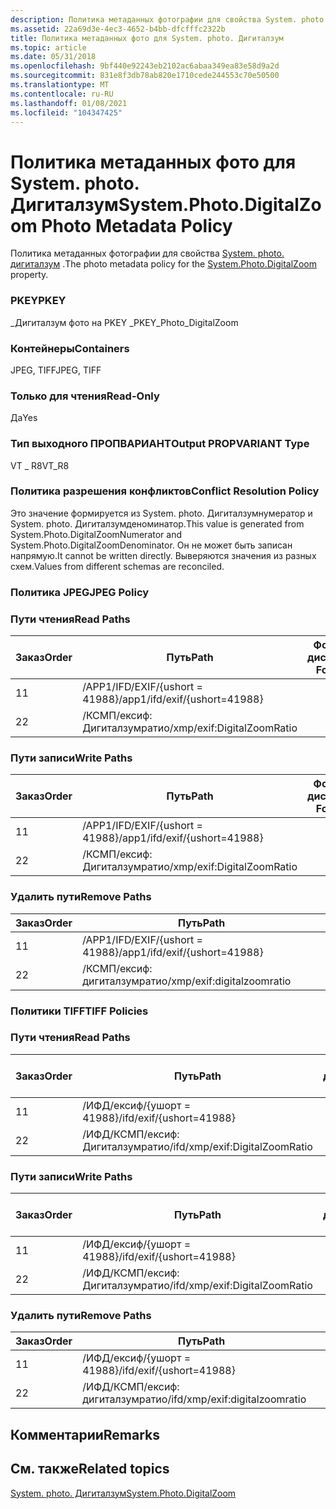 ```yaml
---
description: Политика метаданных фотографии для свойства System. photo. Дигиталзум.
ms.assetid: 22a69d3e-4ec3-4652-b4bb-dfcfffc2322b
title: Политика метаданных фото для System. photo. Дигиталзум
ms.topic: article
ms.date: 05/31/2018
ms.openlocfilehash: 9bf440e92243eb2102ac6abaa349ea83e58d9a2d
ms.sourcegitcommit: 831e8f3db78ab820e1710cede244553c70e50500
ms.translationtype: MT
ms.contentlocale: ru-RU
ms.lasthandoff: 01/08/2021
ms.locfileid: "104347425"
---
```

# <a name="systemphotodigitalzoom-photo-metadata-policy"></a><span data-ttu-id="8283f-103">Политика метаданных фото для System. photo. Дигиталзум</span><span class="sxs-lookup"><span data-stu-id="8283f-103">System.Photo.DigitalZoom Photo Metadata Policy</span></span>

<span data-ttu-id="8283f-104">Политика метаданных фотографии для свойства [System. photo. дигиталзум](../properties/props-system-photo-digitalzoom.md) .</span><span class="sxs-lookup"><span data-stu-id="8283f-104">The photo metadata policy for the [System.Photo.DigitalZoom](../properties/props-system-photo-digitalzoom.md) property.</span></span>

### <a name="pkey"></a><span data-ttu-id="8283f-105">PKEY</span><span class="sxs-lookup"><span data-stu-id="8283f-105">PKEY</span></span>

<span data-ttu-id="8283f-106">\_Дигиталзум фото на PKEY \_</span><span class="sxs-lookup"><span data-stu-id="8283f-106">PKEY\_Photo\_DigitalZoom</span></span>

### <a name="containers"></a><span data-ttu-id="8283f-107">Контейнеры</span><span class="sxs-lookup"><span data-stu-id="8283f-107">Containers</span></span>

<span data-ttu-id="8283f-108">JPEG, TIFF</span><span class="sxs-lookup"><span data-stu-id="8283f-108">JPEG, TIFF</span></span>

### <a name="read-only"></a><span data-ttu-id="8283f-109">Только для чтения</span><span class="sxs-lookup"><span data-stu-id="8283f-109">Read-Only</span></span>

<span data-ttu-id="8283f-110">Да</span><span class="sxs-lookup"><span data-stu-id="8283f-110">Yes</span></span>

### <a name="output-propvariant-type"></a><span data-ttu-id="8283f-111">Тип выходного ПРОПВАРИАНТ</span><span class="sxs-lookup"><span data-stu-id="8283f-111">Output PROPVARIANT Type</span></span>

<span data-ttu-id="8283f-112">VT \_ R8</span><span class="sxs-lookup"><span data-stu-id="8283f-112">VT\_R8</span></span>

### <a name="conflict-resolution-policy"></a><span data-ttu-id="8283f-113">Политика разрешения конфликтов</span><span class="sxs-lookup"><span data-stu-id="8283f-113">Conflict Resolution Policy</span></span>

<span data-ttu-id="8283f-114">Это значение формируется из System. photo. Дигиталзумнумератор и System. photo. Дигиталзумденоминатор.</span><span class="sxs-lookup"><span data-stu-id="8283f-114">This value is generated from System.Photo.DigitalZoomNumerator and System.Photo.DigitalZoomDenominator.</span></span> <span data-ttu-id="8283f-115">Он не может быть записан напрямую.</span><span class="sxs-lookup"><span data-stu-id="8283f-115">It cannot be written directly.</span></span> <span data-ttu-id="8283f-116">Выверяются значения из разных схем.</span><span class="sxs-lookup"><span data-stu-id="8283f-116">Values from different schemas are reconciled.</span></span>

### <a name="jpeg-policy"></a><span data-ttu-id="8283f-117">Политика JPEG</span><span class="sxs-lookup"><span data-stu-id="8283f-117">JPEG Policy</span></span>

### <a name="read-paths"></a><span data-ttu-id="8283f-118">Пути чтения</span><span class="sxs-lookup"><span data-stu-id="8283f-118">Read Paths</span></span>



| <span data-ttu-id="8283f-119">Заказ</span><span class="sxs-lookup"><span data-stu-id="8283f-119">Order</span></span> | <span data-ttu-id="8283f-120">Путь</span><span class="sxs-lookup"><span data-stu-id="8283f-120">Path</span></span>                          | <span data-ttu-id="8283f-121">Формат диска</span><span class="sxs-lookup"><span data-stu-id="8283f-121">Disk Format</span></span> |
|-------|-------------------------------|-------------|
| <span data-ttu-id="8283f-122">1</span><span class="sxs-lookup"><span data-stu-id="8283f-122">1</span></span>     | <span data-ttu-id="8283f-123">/APP1/IFD/EXIF/{ushort = 41988}</span><span class="sxs-lookup"><span data-stu-id="8283f-123">/app1/ifd/exif/{ushort=41988}</span></span> |             |
| <span data-ttu-id="8283f-124">2</span><span class="sxs-lookup"><span data-stu-id="8283f-124">2</span></span>     | <span data-ttu-id="8283f-125">/КСМП/ексиф: Дигиталзумратио</span><span class="sxs-lookup"><span data-stu-id="8283f-125">/xmp/exif:DigitalZoomRatio</span></span>    |             |



 

### <a name="write-paths"></a><span data-ttu-id="8283f-126">Пути записи</span><span class="sxs-lookup"><span data-stu-id="8283f-126">Write Paths</span></span>



| <span data-ttu-id="8283f-127">Заказ</span><span class="sxs-lookup"><span data-stu-id="8283f-127">Order</span></span> | <span data-ttu-id="8283f-128">Путь</span><span class="sxs-lookup"><span data-stu-id="8283f-128">Path</span></span>                          | <span data-ttu-id="8283f-129">Формат диска</span><span class="sxs-lookup"><span data-stu-id="8283f-129">Disk Format</span></span> |
|-------|-------------------------------|-------------|
| <span data-ttu-id="8283f-130">1</span><span class="sxs-lookup"><span data-stu-id="8283f-130">1</span></span>     | <span data-ttu-id="8283f-131">/APP1/IFD/EXIF/{ushort = 41988}</span><span class="sxs-lookup"><span data-stu-id="8283f-131">/app1/ifd/exif/{ushort=41988}</span></span> |             |
| <span data-ttu-id="8283f-132">2</span><span class="sxs-lookup"><span data-stu-id="8283f-132">2</span></span>     | <span data-ttu-id="8283f-133">/КСМП/ексиф: Дигиталзумратио</span><span class="sxs-lookup"><span data-stu-id="8283f-133">/xmp/exif:DigitalZoomRatio</span></span>    |             |



 

### <a name="remove-paths"></a><span data-ttu-id="8283f-134">Удалить пути</span><span class="sxs-lookup"><span data-stu-id="8283f-134">Remove Paths</span></span>



| <span data-ttu-id="8283f-135">Заказ</span><span class="sxs-lookup"><span data-stu-id="8283f-135">Order</span></span> | <span data-ttu-id="8283f-136">Путь</span><span class="sxs-lookup"><span data-stu-id="8283f-136">Path</span></span>                          |
|-------|-------------------------------|
| <span data-ttu-id="8283f-137">1</span><span class="sxs-lookup"><span data-stu-id="8283f-137">1</span></span>     | <span data-ttu-id="8283f-138">/APP1/IFD/EXIF/{ushort = 41988}</span><span class="sxs-lookup"><span data-stu-id="8283f-138">/app1/ifd/exif/{ushort=41988}</span></span> |
| <span data-ttu-id="8283f-139">2</span><span class="sxs-lookup"><span data-stu-id="8283f-139">2</span></span>     | <span data-ttu-id="8283f-140">/КСМП/ексиф: дигиталзумратио</span><span class="sxs-lookup"><span data-stu-id="8283f-140">/xmp/exif:digitalzoomratio</span></span>    |



 

### <a name="tiff-policies"></a><span data-ttu-id="8283f-141">Политики TIFF</span><span class="sxs-lookup"><span data-stu-id="8283f-141">TIFF Policies</span></span>

### <a name="read-paths"></a><span data-ttu-id="8283f-142">Пути чтения</span><span class="sxs-lookup"><span data-stu-id="8283f-142">Read Paths</span></span>



| <span data-ttu-id="8283f-143">Заказ</span><span class="sxs-lookup"><span data-stu-id="8283f-143">Order</span></span> | <span data-ttu-id="8283f-144">Путь</span><span class="sxs-lookup"><span data-stu-id="8283f-144">Path</span></span>                           | <span data-ttu-id="8283f-145">Формат диска</span><span class="sxs-lookup"><span data-stu-id="8283f-145">Disk Format</span></span> |
|-------|--------------------------------|-------------|
| <span data-ttu-id="8283f-146">1</span><span class="sxs-lookup"><span data-stu-id="8283f-146">1</span></span>     | <span data-ttu-id="8283f-147">/ИФД/ексиф/{ушорт = 41988}</span><span class="sxs-lookup"><span data-stu-id="8283f-147">/ifd/exif/{ushort=41988}</span></span>       |             |
| <span data-ttu-id="8283f-148">2</span><span class="sxs-lookup"><span data-stu-id="8283f-148">2</span></span>     | <span data-ttu-id="8283f-149">/ИФД/КСМП/ексиф: Дигиталзумратио</span><span class="sxs-lookup"><span data-stu-id="8283f-149">/ifd/xmp/exif:DigitalZoomRatio</span></span> |             |



 

### <a name="write-paths"></a><span data-ttu-id="8283f-150">Пути записи</span><span class="sxs-lookup"><span data-stu-id="8283f-150">Write Paths</span></span>



| <span data-ttu-id="8283f-151">Заказ</span><span class="sxs-lookup"><span data-stu-id="8283f-151">Order</span></span> | <span data-ttu-id="8283f-152">Путь</span><span class="sxs-lookup"><span data-stu-id="8283f-152">Path</span></span>                           | <span data-ttu-id="8283f-153">Формат диска</span><span class="sxs-lookup"><span data-stu-id="8283f-153">Disk Format</span></span> |
|-------|--------------------------------|-------------|
| <span data-ttu-id="8283f-154">1</span><span class="sxs-lookup"><span data-stu-id="8283f-154">1</span></span>     | <span data-ttu-id="8283f-155">/ИФД/ексиф/{ушорт = 41988}</span><span class="sxs-lookup"><span data-stu-id="8283f-155">/ifd/exif/{ushort=41988}</span></span>       |             |
| <span data-ttu-id="8283f-156">2</span><span class="sxs-lookup"><span data-stu-id="8283f-156">2</span></span>     | <span data-ttu-id="8283f-157">/ИФД/КСМП/ексиф: Дигиталзумратио</span><span class="sxs-lookup"><span data-stu-id="8283f-157">/ifd/xmp/exif:DigitalZoomRatio</span></span> |             |



 

### <a name="remove-paths"></a><span data-ttu-id="8283f-158">Удалить пути</span><span class="sxs-lookup"><span data-stu-id="8283f-158">Remove Paths</span></span>



| <span data-ttu-id="8283f-159">Заказ</span><span class="sxs-lookup"><span data-stu-id="8283f-159">Order</span></span> | <span data-ttu-id="8283f-160">Путь</span><span class="sxs-lookup"><span data-stu-id="8283f-160">Path</span></span>                           |
|-------|--------------------------------|
| <span data-ttu-id="8283f-161">1</span><span class="sxs-lookup"><span data-stu-id="8283f-161">1</span></span>     | <span data-ttu-id="8283f-162">/ИФД/ексиф/{ушорт = 41988}</span><span class="sxs-lookup"><span data-stu-id="8283f-162">/ifd/exif/{ushort=41988}</span></span>       |
| <span data-ttu-id="8283f-163">2</span><span class="sxs-lookup"><span data-stu-id="8283f-163">2</span></span>     | <span data-ttu-id="8283f-164">/ИФД/КСМП/ексиф: дигиталзумратио</span><span class="sxs-lookup"><span data-stu-id="8283f-164">/ifd/xmp/exif:digitalzoomratio</span></span> |



 

## <a name="remarks"></a><span data-ttu-id="8283f-165">Комментарии</span><span class="sxs-lookup"><span data-stu-id="8283f-165">Remarks</span></span>

## <a name="related-topics"></a><span data-ttu-id="8283f-166">См. также</span><span class="sxs-lookup"><span data-stu-id="8283f-166">Related topics</span></span>

<dl> <dt>

[<span data-ttu-id="8283f-167">System. photo. Дигиталзум</span><span class="sxs-lookup"><span data-stu-id="8283f-167">System.Photo.DigitalZoom</span></span>](../properties/props-system-photo-digitalzoom.md)
</dt> </dl>

 

 
